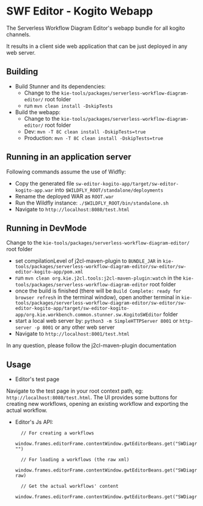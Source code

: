 <!--
   Licensed to the Apache Software Foundation (ASF) under one
   or more contributor license agreements.  See the NOTICE file
   distributed with this work for additional information
   regarding copyright ownership.  The ASF licenses this file
   to you under the Apache License, Version 2.0 (the
   "License"); you may not use this file except in compliance
   with the License.  You may obtain a copy of the License at
     http://www.apache.org/licenses/LICENSE-2.0
   Unless required by applicable law or agreed to in writing,
   software distributed under the License is distributed on an
   "AS IS" BASIS, WITHOUT WARRANTIES OR CONDITIONS OF ANY
   KIND, either express or implied.  See the License for the
   specific language governing permissions and limitations
   under the License.
-->

# SWF Editor - Kogito Webapp

The Serverless Workflow Diagram Editor's webapp bundle for all kogito channels.

It results in a client side web application that can be just deployed in any web server.

## Building

- Build Stunner and its dependencies:
  - Change to the `kie-tools/packages/serverless-workflow-diagram-editor/` root folder
  - run `mvn clean install -DskipTests`
- Build the webapp:
  - Change to the `kie-tools/packages/serverless-workflow-diagram-editor/` root folder
  - Dev: `mvn -T 8C clean install -DskipTests=true`
  - Production: `mvn -T 8C clean install -DskipTests=true`

## Running in an application server

Following commands assume the use of Widfly:

- Copy the generated file `sw-editor-kogito-app/target/sw-editor-kogito-app.war` into `$WILDFLY_ROOT/standalone/deployments`
- Rename the deployed WAR as `ROOT.war`
- Run the Wildfly instance: `./$WILDFLY_ROOT/bin/standalone.sh`
- Navigate to `http://localhost:8080/test.html`

## Running in DevMode

Change to the `kie-tools/packages/serverless-workflow-diagram-editor/` root folder

- set compilationLevel of j2cl-maven-plugin to `BUNDLE_JAR` in `kie-tools/packages/serverless-workflow-diagram-editor/sw-editor/sw-editor-kogito-app/pom.xml`
- run `mvn clean org.kie.j2cl.tools:j2cl-maven-plugin:watch` in the `kie-tools/packages/serverless-workflow-diagram-editor` root folder
- once the build is finished (there will be `Build Complete: ready for browser refresh` in the terminal window), open another terminal in `kie-tools/packages/serverless-workflow-diagram-editor/sw-editor/sw-editor-kogito-app/target/sw-editor-kogito-app/org.kie.workbench.common.stunner.sw.KogitoSWEditor` folder
- start a local web server by: `python3 -m SimpleHTTPServer 8001` or `http-server -p 8001` or any other web server
- Navigate to `http://localhost:8001/test.html`

In any question, please follow the j2cl-maven-plugin documentation

## Usage

- Editor's test page

Navigate to the test page in your root context path, eg: `http://localhost:8080/test.html`. The UI provides some buttons for creating new workflows, opening an existing workflow and exporting the actual workflow.

- Editor's Js API:

        // For creating a workflows
        window.frames.editorFrame.contentWindow.gwtEditorBeans.get("SWDiagramEditor").get().setContent("", "")

        // For loading a workflows (the raw xml)
        window.frames.editorFrame.contentWindow.gwtEditorBeans.get("SWDiagramEditor").get().setContent("", raw)

        // Get the actual workflows' content
        window.frames.editorFrame.contentWindow.gwtEditorBeans.get("SWDiagramEditor").get().getContent()
